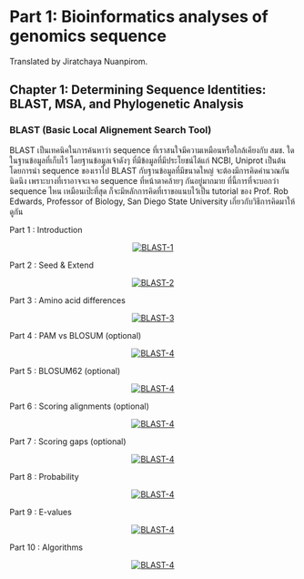 # Part 1: Bioinformatics analyses of genomics sequence
Translated by Jiratchaya Nuanpirom.

## Chapter 1: Determining Sequence Identities: BLAST, MSA, and Phylogenetic Analysis
### BLAST (Basic Local Alignement Search Tool)
BLAST เป็นเทคนิคในการค้นหาว่า sequence ที่เราสนใจมีความเหมือนหรือใกล้เคียงกับ สมช. ใด ในฐานข้อมูลที่เก็บไว้ โดยฐานข้อมูลเจ้าดังๆ ที่มีข้อมูลที่มีประโยชน์ได้แก่ NCBI, Uniprot เป็นต้น โดยการนำ sequence ของเราไป BLAST กับฐานข้อมูลที่มีขนาดใหญ่ จะต้องมีการคิดคำนวณกันนิดนึง เพราะบางที่เราอาจจะเจอ sequence ที่หน้าตาคล้ายๆ กันอยู่มากมาย ที่นี้การที่จะบอกว่า sequence ไหน เหมือนเป๊ะที่สุด ก็จะมีหลักการคิดที่เราขอแนบไว้เป็น tutorial ของ Prof. Rob Edwards, Professor of Biology, San Diego State University เกี่ยวกับวิธีการคิดมาให้ดูกัน 

Part 1 : Introduction
<div align="center">
  <a href="https://www.youtube.com/watch?v=8A-msg23u0w"><img src="https://img.youtube.com/vi/8A-msg23u0w/0.jpg" alt="BLAST-1"></a>
</div>


Part 2 : Seed & Extend
<div align="center">
  <a href="https://www.youtube.com/watch?v=kAAme1fBanc"><img src="https://img.youtube.com/vi/kAAme1fBanc/0.jpg" alt="BLAST-2"></a>
</div>


Part 3 : Amino acid differences 
<div align="center">
  <a href="https://www.youtube.com/watch?v=K7i2XbFZv6Y"><img src="https://img.youtube.com/K7i2XbFZv6Y.jpg" alt="BLAST-3"></a>
</div>


Part 4 : PAM vs BLOSUM (optional)
<div align="center">
  <a href="https://www.youtube.com/watch?v=68lF71zEUF8"><img src="https://img.youtube.com/68lF71zEUF8.jpg" alt="BLAST-4"></a>
</div>


Part 5 : BLOSUM62 (optional)
<div align="center">
  <a href="https://www.youtube.com/watch?v=njva17LwhsE"><img src="https://img.youtube.com/njva17LwhsE.jpg" alt="BLAST-4"></a>
</div>


Part 6 : Scoring alignments (optional)
<div align="center">
  <a href="https://www.youtube.com/watch?v=2V9HNxbWUMg"><img src="https://img.youtube.com/2V9HNxbWUMg.jpg" alt="BLAST-4"></a>
</div>
 

Part 7 : Scoring gaps (optional)
<div align="center">
  <a href="https://www.youtube.com/watch?v=2YUECI6cLHo"><img src="https://img.youtube.com/2YUECI6cLHo.jpg" alt="BLAST-4"></a>
</div>

Part 8 : Probability
<div align="center">
  <a href="https://www.youtube.com/watch?v=ZldgQTq4IyU"><img src="https://img.youtube.com/ZldgQTq4IyU.jpg" alt="BLAST-4"></a>
</div>

Part 9 : E-values
<div align="center">
  <a href="https://www.youtube.com/watch?v=S3gr8gjKHhc"><img src="https://img.youtube.com/S3gr8gjKHhc.jpg" alt="BLAST-4"></a>
</div>

Part 10 : Algorithms
<div align="center">
  <a href="https://www.youtube.com/watch?v=1l2p_Q7QyB4"><img src="https://img.youtube.com/1l2p_Q7QyB4.jpg" alt="BLAST-4"></a>
</div>

